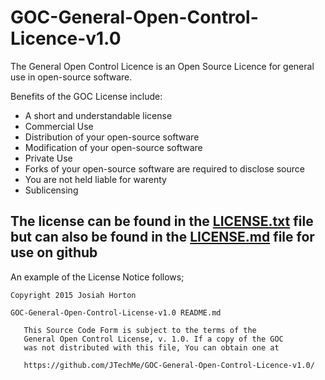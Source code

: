 # GOC-General-Open-Control-Licence-v1.0
The General Open Control Licence is an Open Source Licence for general use in open-source software.

Benefits of the GOC License include:
* A short and understandable license
* Commercial Use
* Distribution of your open-source software
* Modification of your open-source software
* Private Use
* Forks of your open-source software are required to disclose source
* You are not held liable for warenty
* Sublicensing

## The license can be found in the [LICENSE.txt](https://github.com/JTechMe/GOC-General-Open-Control-Licence-v1.0/blob/master/LICENSE.txt) file but can also be found in the [LICENSE.md](https://github.com/JTechMe/GOC-General-Open-Control-Licence-v1.0/blob/master/LICENSE.md) file for use on github

An example of the License Notice follows;
````
Copyright 2015 Josiah Horton

GOC-General-Open-Control-License-v1.0 README.md

   This Source Code Form is subject to the terms of the 
   General Open Control License, v. 1.0. If a copy of the GOC 
   was not distributed with this file, You can obtain one at 
   
   https://github.com/JTechMe/GOC-General-Open-Control-Licence-v1.0/
````
